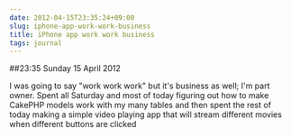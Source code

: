 ```yaml
---
date: 2012-04-15T23:35:24+09:00
slug: iphone-app-work-work-business
title: iPhone app work work business
tags: journal
---
```


##23:35 Sunday 15 April 2012

I was going to say "work work work" but it's business as well; I'm part owner.  Spent all Saturday and most of today figuring out how to make CakePHP models work with my many tables and then spent the rest of today making a simple video playing app that will stream different movies when different buttons are clicked

 
